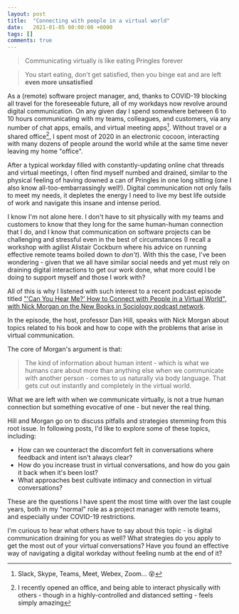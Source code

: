 ```yaml
---
layout: post
title:  "Connecting with people in a virtual world"
date:   2021-01-05 00:00:00 +0000
tags: []
comments: true
---
```


> Communicating virtually is like eating Pringles forever

> You start eating, don't get satisfied, then you binge eat and are left **even more unsatisfied**

As a (remote) software project manager, and, thanks to COVID-19 blocking all travel for the foreseeable future, all of my workdays now revolve around digital communication. On any given day I spend somewhere between 6 to 10 hours communicating with my teams, colleagues, and customers, via any number of chat apps, emails, and virtual meeting apps[^1]. Without travel or a shared office[^2], I spent most of 2020 in an electronic cocoon, interacting with many dozens of people around the world while at the same time never leaving my home "office".

After a typical workday filled with constantly-updating online chat threads and virtual meetings, I often find myself numbed and drained, similar to the physical feeling of having downed a can of Pringles in one long sitting (one I also know all-too-embarrassingly well!). Digital communication not only fails to meet my needs, it depletes the energy I need to live my best life outside of work and navigate this insane and intense period.

I know I'm not alone here. I don't have to sit physically with my teams and customers to know that they long for the same human-human connection that I do, and I know that communication on software projects can be challenging and stressful even in the best of circumstances (I recall a workshop with agilist Alistair Cockburn where his advice on running effective remote teams boiled down to *don't*). With this the case, I've been wondering - given that we all have similar social needs and yet must rely on draining digital interactions to get our work done, what more could I be doing to support myself and those I work with?

All of this is why I listened with such interest to a recent podcast episode titled ["'Can You Hear Me?' How to Connect with People in a Virtual World", with Nick Morgan on the New Books in Sociology podcast network](https://open.spotify.com/episode/51wlk6LF7vYeIaXVqNYtcr?si=mDlxUxCeTK-7hkV2GuUIgQ).

In the episode, the host, professor Dan Hill, speaks with Nick Morgan about topics related to his book and how to cope with the problems that arise in virtual communication.

The core of Morgan's argument is that:

> The kind of information about human intent - which is what we humans care about more than anything else when we communicate with another person - comes to us naturally via body language. That gets cut out instantly and completely in the virtual world.

What we are left with when we communicate virtually, is not a true human connection but something evocative of one - but never the real thing.

Hill and Morgan go on to discuss pitfalls and strategies stemming from this root issue. In following posts, I'd like to explore some of these topics, including:

- How can we counteract the discomfort felt in conversations where feedback and intent isn't always clear? 
- How do you increase trust in virtual conversations, and how do you gain it back when it's been lost?
- What approaches best cultivate intimacy and connection in virtual conversations?  

These are the questions I have spent the most time with over the last couple years, both in my "normal" role as a project manager with remote teams, and especially under COVID-19 restrictions.

I'm curious to hear what others have to say about this topic - is digital communication draining for you as well? What strategies do you apply to get the most out of your virtual conversations? Have you found an effective way of navigating a digital workday without feeling numb at the end of it?

[^1]: Slack, Skype, Teams, Meet, Webex, Zoom... 😵
[^2]: I recently opened an office, and being able to interact physically with others - though in a highly-controlled and distanced setting - feels simply amazing